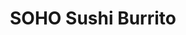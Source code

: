 ---
layout: place
title: "SOHO Sushi Burrito"
permalink: /nevada/las-vegas/soho-sushi-burrito.html
stateAbbr: NV
stateName: Nevada
cityName: Las Vegas
seo:
  name: "SOHO Sushi Burrito"
  type: Restaurant
  links: null
description: "SOHO Sushi Burrito serves delicious sushi in Las Vegas, Nevada. Try fresh Japanese dishes for a great dining experience. "
place_id: ChIJa3LiiDrGyIARmaYmFIEcCcU
photos:
  - name: >-
      places/ChIJa3LiiDrGyIARmaYmFIEcCcU/photos/AeeoHcLniaOrsGaBH97rjsY6KvlhXaMIvg_bD75wj0wNdKDSbDR21b0diMClGGAAJ-lSkLf6aRPwS4unWtzymqh-ZiWRqoEBpVdViEC-D3Pf6VUrZxzxmQ4NFeVGHCKj_oIVOZxf7HwrngQeqr6RjH-4LxCK4ddHriW_ivzAZRVvS6fezUC39i_OG3trN5MfAgjy8JimJmZLdGDLUD3Mrjgc1_2I-5PZEFa9IGVe6SYUfgI111inXJuTK3Uv3Lyln8S7swAXlV2p3Q-RSPqenMSUwOEF3agE0Oqb9rJe56gEKoHorBJiw4oRxMVugCf0hXIJzyPwO1yEYA6_JJRXaEe9k3hNrQ24E7I5c0mXl86T5LhnK-zxnzr1MPecQV6X8wJ2bJUU8lZEpYpoEoJwPY_hjIsAkjibfoR1yRUmjqHPjp8
    widthPx: 3000
    heightPx: 4000
    authorAttributions:
      - displayName: Michael McLaughlin
        uri: https://maps.google.com/maps/contrib/107878187946669063550
        photoUri: >-
          https://lh3.googleusercontent.com/a-/ALV-UjWYR2w9j6NWWQ_RmLZKvC58IBovA_lH91bgjpfNvnvwxki0qZ8=s100-p-k-no-mo
    flagContentUri: >-
      https://www.google.com/local/imagery/report/?cb_client=maps_api_places.places_api&image_key=!1e10!2sCIHM0ogKEICAgIDN5-K5HA&hl=en-US
    googleMapsUri: >-
      https://www.google.com/maps/place//data=!3m4!1e2!3m2!1sCIHM0ogKEICAgIDN5-K5HA!2e10!4m2!3m1!1s0x80c8c63a88e2726b:0xc5091c811426a699
  - name: >-
      places/ChIJa3LiiDrGyIARmaYmFIEcCcU/photos/AeeoHcKjE9OqXmoGMv9JWoOA0HEM1_ZRtm89pzNKp67Q3UkUw67tonbW142ldOlqBKkyZJTcAKmpGNYmpl9gBRgXh8L3RyzwpAG4hL9Ycg6q3fE87Cf0XdXLHIn4oRpqaGhomwTj5GZIYWZ2QaTUVNbg_wRIhqcw1woUSv39zt6MozcwPW_S60dnrZcXn3vwzcy1dSiEdB5K1gRa52eXcGjQ028tNBZlIq_32tTo7zfjbNJiN9eiccEO-DpLyA-67znK2LKlRMFWUSfJKhX0Mx3oV-3lonJ8lhdJSg4trmto4V7MzA
    widthPx: 2048
    heightPx: 1365
    authorAttributions:
      - displayName: SOHO Sushi Burrito
        uri: https://maps.google.com/maps/contrib/104546340428553834894
        photoUri: >-
          https://lh3.googleusercontent.com/a/ACg8ocJO6qj9_5brCc7EuvJa-PII431K-56mvlSklAccFwBRR9ZLqA=s100-p-k-no-mo
    flagContentUri: >-
      https://www.google.com/local/imagery/report/?cb_client=maps_api_places.places_api&image_key=!1e10!2sAF1QipNef3UhSRw-WkDPdmyLL1L0neLpyerqjTMFrDDD&hl=en-US
    googleMapsUri: >-
      https://www.google.com/maps/place//data=!3m4!1e2!3m2!1sAF1QipNef3UhSRw-WkDPdmyLL1L0neLpyerqjTMFrDDD!2e10!4m2!3m1!1s0x80c8c63a88e2726b:0xc5091c811426a699
  - name: >-
      places/ChIJa3LiiDrGyIARmaYmFIEcCcU/photos/AeeoHcIdu7cBxYho_SHFbm6zOSijAkMpbAu4LkHGX20DLUT_L5ryXy0dRnkjpnYrNRxxJO0GS4QdXItWisrSaBSiwAXo7RxROdLgT9wqBtmZDxZJ4b5tNNo8-x30ixLM6TJhzivFus2mjUP6tv48MVA1ZiL0hwSOaymGx27Hmff33ECzeOG_IbT1nvhy24gTbQ5oDpkm5EKyUEUJVsQluniXoxhlSQE4-4miJByuqNs6yvZD8jwQop-vtUXM0Kt0rSnxnFH_F8utNMeNi1Rb20bIxuJcS2vb7FUspdYZIzpfxLK-xrhK5NwDTXIccxEu7b5LyBxGZv7Lz3AyQJiG-l-VwW8y4cnQHIaQ5Jr04nd0InHHYPxnxXrs9A-WCwp_Dflk8suWBnrSve9yzHWuT1-4yBEpr9GMau_a_6wuoF50QioL8SY
    widthPx: 4800
    heightPx: 3600
    authorAttributions:
      - displayName: Mark Thomas
        uri: https://maps.google.com/maps/contrib/113894686183425675097
        photoUri: >-
          https://lh3.googleusercontent.com/a-/ALV-UjXNyulHWD9sNlm1JIDN6n2Y4in15ti7HFCW4NlbhsR61z1ZNaQlRQ=s100-p-k-no-mo
    flagContentUri: >-
      https://www.google.com/local/imagery/report/?cb_client=maps_api_places.places_api&image_key=!1e10!2sCIHM0ogKEICAgMDIr9udrgE&hl=en-US
    googleMapsUri: >-
      https://www.google.com/maps/place//data=!3m4!1e2!3m2!1sCIHM0ogKEICAgMDIr9udrgE!2e10!4m2!3m1!1s0x80c8c63a88e2726b:0xc5091c811426a699
  - name: >-
      places/ChIJa3LiiDrGyIARmaYmFIEcCcU/photos/AeeoHcISER8g2v28ey-dVzahcG8c9OgQHMmwGJhLPdINVRauYfutQTZkeiBBGRZ2Vam2gTDniFqNeo5Jy1d0ksmryb5Y8C5oJ2dNaIxdfpe6Hm-C8siKAi6L95288y6mvaWOvb1UH3ysbb19ikx2m-716RmS723u8FNy_PM3W_DRNfSGspIKZpBjcfoZtbVEgyQOginXeGDISHeW5_odGlNzpIQUFJPjHtoXaYK5jvDRYWyRl1MYucCHWDJfpt-ZyJFnFdyUGFwPtouu6Kzjz9uYKoreYRXLcKlzgBI8a-he6S_uxmCVJwHSN9MgGlQ9zsviOn8krac3wNDexdv6-mOHLg5YwWGyOlA6LoslRhLn-Xq4WCn2ned3_lY7TZptjxHWD4eV9sbooaiem-M9-RmbGKkzY4hPgu3Kb6o-wyWNUwTphnpW
    widthPx: 4000
    heightPx: 3000
    authorAttributions:
      - displayName: Michael McLaughlin
        uri: https://maps.google.com/maps/contrib/107878187946669063550
        photoUri: >-
          https://lh3.googleusercontent.com/a-/ALV-UjWYR2w9j6NWWQ_RmLZKvC58IBovA_lH91bgjpfNvnvwxki0qZ8=s100-p-k-no-mo
    flagContentUri: >-
      https://www.google.com/local/imagery/report/?cb_client=maps_api_places.places_api&image_key=!1e10!2sCIHM0ogKEICAgIDN5-K5vAE&hl=en-US
    googleMapsUri: >-
      https://www.google.com/maps/place//data=!3m4!1e2!3m2!1sCIHM0ogKEICAgIDN5-K5vAE!2e10!4m2!3m1!1s0x80c8c63a88e2726b:0xc5091c811426a699
  - name: >-
      places/ChIJa3LiiDrGyIARmaYmFIEcCcU/photos/AeeoHcL8vmLYB4Fa9mVzsIvwOdw3mkhTvwPPmTRBGp8L5x0Mg2687z14P8BMMlDUnlXf2VTDvhmfqlY6k3iW_kkvrjZ8zE1lQA4sM3ib3MSDO-_nw2GM1_sqvxLmE8G_Z9I5zQcYoxAK7ORtKZWVPqdF22ntNCeh4bZdsZXTOkFRyHL6vr0GOOTYjl6wmy9uForSlElDirpy8RNg8f5SC7Ws6UBPmWbnZw8EJTKVkQCNtRShlrYWZGxA6IVoghUM62xaN8syEq4oVqIfvC0bPI_wzqXQ7YzUK7kuHDO1BbtacYD4m_iqfeDBlVDKrYbGBADY-l68pKj4jj1RIgQASqGyB4N4wZyFom2jkjBB3Uz2juvlyFMLK2M6NakHXQvrYa1boITmcZkteFhoaqROnAh3RP-_7jH5OoPGLO6PB0KF-add4j4
    widthPx: 3000
    heightPx: 4000
    authorAttributions:
      - displayName: Michael McLaughlin
        uri: https://maps.google.com/maps/contrib/107878187946669063550
        photoUri: >-
          https://lh3.googleusercontent.com/a-/ALV-UjWYR2w9j6NWWQ_RmLZKvC58IBovA_lH91bgjpfNvnvwxki0qZ8=s100-p-k-no-mo
    flagContentUri: >-
      https://www.google.com/local/imagery/report/?cb_client=maps_api_places.places_api&image_key=!1e10!2sCIHM0ogKEICAgIDN5-K57AE&hl=en-US
    googleMapsUri: >-
      https://www.google.com/maps/place//data=!3m4!1e2!3m2!1sCIHM0ogKEICAgIDN5-K57AE!2e10!4m2!3m1!1s0x80c8c63a88e2726b:0xc5091c811426a699
  - name: >-
      places/ChIJa3LiiDrGyIARmaYmFIEcCcU/photos/AeeoHcLSQpnsfUzdHOs5vDNrw0dVJg1FzIm8iDyw_z-n6VzoA3ID2AoQTUoeD17GV1LEn2AYD1Z6bhQfzw8ismG6_eZoSscBfQICoav_7Nv39k51lW9i18l4PLDGPf0cyUV3aPF5Nm01swplqOBC43SO_ke1gnS5p05D1Bv7Yavm41tX_UarJtOFORaMc50-vaHF_LYQ36rvHH6xFmgpxMv2xipEV6V5YVhTX9Yhno6mOl47VvlUCSTVbSV3sJS2N43iPl0JOeRNsnJzhL5a5alam7YUObQL3rVR0upa0uy7jaB8ALzaQK5rImh-vEvJsMjcp7-U9-8TOkuvwL4EbUiStasuOix5_QQQGJhWJftzcWOSEE6byHZ0dr2NyQQBsp8WovDRWSk_pOhqUivYvZK6Sry9oQVnlmMb8ykRwlGip5i9Hg
    widthPx: 3000
    heightPx: 4000
    authorAttributions:
      - displayName: Michael McLaughlin
        uri: https://maps.google.com/maps/contrib/107878187946669063550
        photoUri: >-
          https://lh3.googleusercontent.com/a-/ALV-UjWYR2w9j6NWWQ_RmLZKvC58IBovA_lH91bgjpfNvnvwxki0qZ8=s100-p-k-no-mo
    flagContentUri: >-
      https://www.google.com/local/imagery/report/?cb_client=maps_api_places.places_api&image_key=!1e10!2sCIHM0ogKEICAgIDN5-K5bA&hl=en-US
    googleMapsUri: >-
      https://www.google.com/maps/place//data=!3m4!1e2!3m2!1sCIHM0ogKEICAgIDN5-K5bA!2e10!4m2!3m1!1s0x80c8c63a88e2726b:0xc5091c811426a699
  - name: >-
      places/ChIJa3LiiDrGyIARmaYmFIEcCcU/photos/AeeoHcK_4IqBNT-pK8XxJuwkXf-TDl8I3HutgxSlLr4up0s7jx1iBMFifI0eHBnaMS8lG6Tf0EMLnhucnTHsv5FKIgm3-IYbdz4KRKdHvITTeNkaPETEnALG0wM1-7BXm_Lp8jj1JazEZSFlhRti-VEdLofotHSPCbhRZUrPDrDrup1B6Kg6OCAs-LpFU_K8cQ6fqwXUtwDvTRJJtf99LKCvrjiA_MKOxEUWxUrgE_27TNwnl_1BadL5R4ETru5_RwdG16XwZvbmA78llKOFspCOklTw8Ok0aQZiHZDgTW_mKd-lIIRXMalcJrTwG6NfH6J3c-CLSgdHaV64yLtHwyDZ2zSRlYMdo4Yngg_CNwwXUtZQoF0HJrR14QFn1QO-EtlFk-wfW2Uk3azG7RbIRJ467zZ1X4Pc_dYTjeWJbhEyjUJWjg
    widthPx: 4000
    heightPx: 3000
    authorAttributions:
      - displayName: Michael McLaughlin
        uri: https://maps.google.com/maps/contrib/107878187946669063550
        photoUri: >-
          https://lh3.googleusercontent.com/a-/ALV-UjWYR2w9j6NWWQ_RmLZKvC58IBovA_lH91bgjpfNvnvwxki0qZ8=s100-p-k-no-mo
    flagContentUri: >-
      https://www.google.com/local/imagery/report/?cb_client=maps_api_places.places_api&image_key=!1e10!2sCIHM0ogKEICAgIDN5-K5PA&hl=en-US
    googleMapsUri: >-
      https://www.google.com/maps/place//data=!3m4!1e2!3m2!1sCIHM0ogKEICAgIDN5-K5PA!2e10!4m2!3m1!1s0x80c8c63a88e2726b:0xc5091c811426a699
  - name: >-
      places/ChIJa3LiiDrGyIARmaYmFIEcCcU/photos/AeeoHcKXyEZJH_sDuClLYj6dz-RIhDxt4jdK8tcqp_HBJcYG3vYREOhZafWzTfVTZPPQhGNbs1VT8mIrVyCgrmZqqjzp0QpdWOpKSzKAjH3ZKm5MpTNtOETOB3yBQ7xuuSaWmfat_LDVfp9__XZ1ZWnuf7RQhXSClNTtPw0evDGvM0JmUyIERau3SLW8ZjXcZpzftXlfEpPMUelHAj2wRA6gQkBqoLGAXEl49Qe_0Tg_hSfNAE10q8fW7gwr_wlbBUINpkAlo3QGEeF8iQXfvnENsirp-dN3RqfjZdeUdGrZQ5rAseA2PP_yeWe1uFZQLHGTNZQbGXSt045qbguLYgvbOK9bYRyc18i413rL4xToY89kc6-zbd11mS6cNpRmvoPvcVVZ2vnndU_WfpvefJwzJbnkf4Jr6IWnxnqVHkhtXVujcQ
    widthPx: 756
    heightPx: 790
    authorAttributions:
      - displayName: Marty V
        uri: https://maps.google.com/maps/contrib/101419522905691553979
        photoUri: >-
          https://lh3.googleusercontent.com/a/ACg8ocKb3PI1HX_XJdswWAXfSXT5D4biu_nxfAmFlkUCkiNRWmjy4g=s100-p-k-no-mo
    flagContentUri: >-
      https://www.google.com/local/imagery/report/?cb_client=maps_api_places.places_api&image_key=!1e10!2sCIHM0ogKEICAgIDexa_bZA&hl=en-US
    googleMapsUri: >-
      https://www.google.com/maps/place//data=!3m4!1e2!3m2!1sCIHM0ogKEICAgIDexa_bZA!2e10!4m2!3m1!1s0x80c8c63a88e2726b:0xc5091c811426a699
  - name: >-
      places/ChIJa3LiiDrGyIARmaYmFIEcCcU/photos/AeeoHcLJGxr5NSfp-RtBwk1dAUtJGRUN4hsp6jfSXrYiDJTa8qcI-0yLF_jrXwGGAap-C1ukdNW5lb5AtsselTlb5VseS5dETldWg_2PO4FXfCAPMtaZ9cErnMIR41Lpaqas1dr_plFjqzKSUFNKw_Xk9UYWMbzbE6wzZYK9deKmf-XjAjApvh1Ek-25zLEn3TvVAyP-9sMSOhzrXeDnCjg2Q4HQma0P7LrgE3UgcbIDEwFzlGG2eBvgOHURJovKP45corp7RL44dlkal5bLTxr4v4tELbSVeBDGfr5nVQHvhakfNsfxINImzMVAuy-aBM5swZr6U1ybj6Cw1e3m7X6iGsQ7GCByyvFJswWOysarA5CyX29KL-vWZGBfuPxGxmn8fS_L4PPTMTn5Yd44PtK9bzaxZmvtCnqPX-d2ECxmE7U
    widthPx: 4032
    heightPx: 3024
    authorAttributions:
      - displayName: NKE Global
        uri: https://maps.google.com/maps/contrib/103004479219112521724
        photoUri: >-
          https://lh3.googleusercontent.com/a-/ALV-UjVqZxnChWoi_7LnD-nfL7egUPcvi4nRDud6YIiMOCmNLx9bNNqg6g=s100-p-k-no-mo
    flagContentUri: >-
      https://www.google.com/local/imagery/report/?cb_client=maps_api_places.places_api&image_key=!1e10!2sCIHM0ogKEICAgID4-IPKWQ&hl=en-US
    googleMapsUri: >-
      https://www.google.com/maps/place//data=!3m4!1e2!3m2!1sCIHM0ogKEICAgID4-IPKWQ!2e10!4m2!3m1!1s0x80c8c63a88e2726b:0xc5091c811426a699
  - name: >-
      places/ChIJa3LiiDrGyIARmaYmFIEcCcU/photos/AeeoHcJ0lhMV_T6tSvPaapTRjGldVz81VMpbhtHenOhu4mYvXUpz2TFHmOF3eDZVY61-yrE2TOKaRrD0ADSBorW--CAqntNXcgfWIQdTgMSozeVF3FpJkkfXQL2BsV0cJ09PQj3-25ifcD_VYe-FxOJdm8-tDjflE77Oec-VL5NjlywoZiZtRtr7GpYUgYGybPeioswChfjJWsDaOjtg6XHLAEnoV_0ZKsdYhLz2vLFuMsSGh--cA2oUrBw7g1EkWbuoxAXa3WnBJ5pugF0bHdWt5pp6gylec84nF5Y24wtwCs7H15c97welHy21nnsS5nkqaOOXAHK7Jr6qRBOzacV50TvZrlfAXavNbXpZqs1YZ3hC-IB5u66QNax1OGfloD-bLVjJbndU-QBMpMzFhr5MbOeM0fTU5YJZJexAWgH2RTQ
    widthPx: 4032
    heightPx: 3024
    authorAttributions:
      - displayName: DEREK GERMANO
        uri: https://maps.google.com/maps/contrib/114136620127497104431
        photoUri: >-
          https://lh3.googleusercontent.com/a-/ALV-UjVgTmbUSQ2WB2iIGdYXgqeSX7aB6UIgJKWGQamiZDd8jcvGCOplMg=s100-p-k-no-mo
    flagContentUri: >-
      https://www.google.com/local/imagery/report/?cb_client=maps_api_places.places_api&image_key=!1e10!2sCIHM0ogKEICAgIDypZjZYg&hl=en-US
    googleMapsUri: >-
      https://www.google.com/maps/place//data=!3m4!1e2!3m2!1sCIHM0ogKEICAgIDypZjZYg!2e10!4m2!3m1!1s0x80c8c63a88e2726b:0xc5091c811426a699
address: 6040 Badura Ave, Las Vegas, NV 89118, USA
street: 6040 Badura Ave
city: Las Vegas
state: NV
zip: '89118'
country: USA
neighborhood: null
latitude: '36.063189'
longitude: '-115.223680'
accessibility_options:
  wheelchairAccessibleParking: true
  wheelchairAccessibleEntrance: true
  wheelchairAccessibleRestroom: true
  wheelchairAccessibleSeating: true
business_status: OPERATIONAL
name: SOHO Sushi Burrito
google_maps_links:
  directionsUri: >-
    https://www.google.com/maps/dir//''/data=!4m7!4m6!1m1!4e2!1m2!1m1!1s0x80c8c63a88e2726b:0xc5091c811426a699!3e0
  placeUri: https://maps.google.com/?cid=14197910640976635545
  writeAReviewUri: >-
    https://www.google.com/maps/place//data=!4m3!3m2!1s0x80c8c63a88e2726b:0xc5091c811426a699!12e1
  reviewsUri: >-
    https://www.google.com/maps/place//data=!4m4!3m3!1s0x80c8c63a88e2726b:0xc5091c811426a699!9m1!1b1
  photosUri: >-
    https://www.google.com/maps/place//data=!4m3!3m2!1s0x80c8c63a88e2726b:0xc5091c811426a699!10e5
primary_type: Sushi Restaurant
opening_hours:
  regular: null
  current: null
secondary_opening_hours:
  regular:
    weekdayDescriptions: null
    type: null
  current:
    weekdayDescriptions: null
    type: null
phone: null
price_level: null
price_range: null
rating: null
rating_count: 0
website: null
reviews: null
parking_options: null
payment_options: null
allow_dogs: null
curbside_pickup: null
delivery: null
dine_in: null
good_for_children: null
good_for_groups: null
good_for_sports: null
live_music: null
menu_for_children: null
outdoor_seating: null
reservable: null
restroom: null
serves_beer: null
serves_breakfast: null
serves_brunch: null
serves_cocktails: null
serves_coffee: null
serves_dinner: null
serves_dessert: null
serves_lunch: null
serves_vegetarian_food: null
serves_wine: null
takeout: null
update_category: essentials
summary: null

---